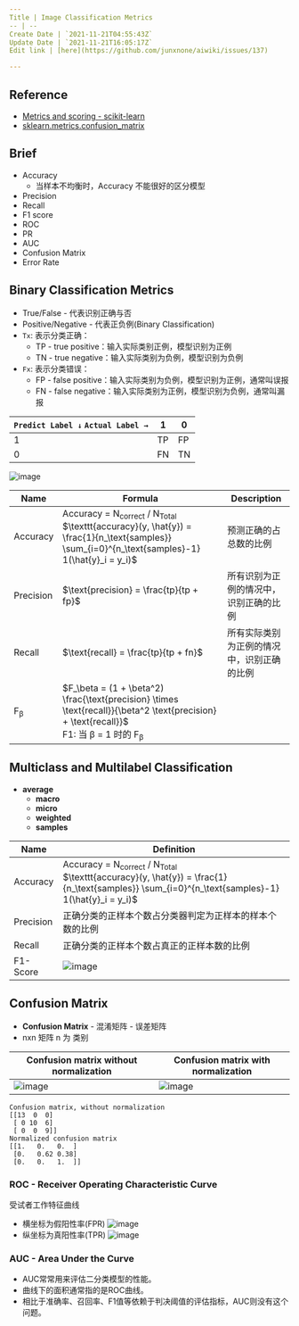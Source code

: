 ```yaml
---
Title | Image Classification Metrics
-- | --
Create Date | `2021-11-21T04:55:43Z`
Update Date | `2021-11-21T16:05:17Z`
Edit link | [here](https://github.com/junxnone/aiwiki/issues/137)

---
```

## Reference
- [Metrics and scoring - scikit-learn](https://scikit-learn.org/stable/modules/model_evaluation.html#metrics-and-scoring-quantifying-the-quality-of-predictions)
- [sklearn.metrics.confusion_matrix](https://scikit-learn.org/stable/modules/generated/sklearn.metrics.confusion_matrix.html)


## Brief
- Accuracy
  - 当样本不均衡时，Accuracy 不能很好的区分模型
- Precision
- Recall
- F1 score
- ROC
- PR
- AUC
- Confusion Matrix
- Error Rate


## Binary Classification Metrics
- True/False - 代表识别正确与否
- Positive/Negative - 代表正负例(Binary Classification)
- `Tx`:  表示分类正确：
  - TP - true positive：输入实际类别正例，模型识别为正例
  - TN - true negative：输入实际类别为负例，模型识别为负例
- `Fx`: 表示分类错误：
  - FP - false positive：输入实际类别为负例，模型识别为正例，通常叫误报
  - FN - false negative：输入实际类别为正例，模型识别为负例，通常叫漏报

`Predict Label ↓` `Actual Label →` | 1 | 0
-- | -- | --
1 | TP | FP
0 | FN | TN


![image](https://user-images.githubusercontent.com/2216970/51228367-3dd88e00-1993-11e9-8d28-7ab43b834354.png)


Name | Formula | Description
-- | -- | --
Accuracy | Accuracy = N<sub>correct</sub> / N<sub>Total</sub> <br>  $\texttt{accuracy}(y, \hat{y}) = \frac{1}{n_\text{samples}} \sum_{i=0}^{n_\text{samples}-1} 1(\hat{y}_i = y_i)$ | 预测正确的占总数的比例
Precision | $\text{precision} = \frac{tp}{tp + fp}$ | 所有识别为正例的情况中，识别正确的比例
Recall | $\text{recall} = \frac{tp}{tp + fn}$ |  所有实际类别为正例的情况中，识别正确的比例
F<sub>β</sub> | $F_\beta = (1 + \beta^2) \frac{\text{precision} \times \text{recall}}{\beta^2 \text{precision} + \text{recall}}$ <br>F1: 当 β = 1 时的 F<sub>β</sub>


## Multiclass and Multilabel Classification
- **average**
  - **macro**
  - **micro**
  - **weighted**
  - **samples**



Name | Definition
-- | --
Accuracy | Accuracy = N<sub>correct</sub> / N<sub>Total</sub> <br> $\texttt{accuracy}(y, \hat{y}) = \frac{1}{n_\text{samples}} \sum_{i=0}^{n_\text{samples}-1} 1(\hat{y}_i = y_i)$
Precision | 正确分类的正样本个数占分类器判定为正样本的样本个数的比例
Recall | 正确分类的正样本个数占真正的正样本数的比例
F1-Score | ![image](https://user-images.githubusercontent.com/2216970/60110790-3ff31400-979f-11e9-9349-15c9b84d7099.png)



## Confusion Matrix
- **Confusion Matrix** - 混淆矩阵 - 误差矩阵
- nxn 矩阵 n 为 类别


Confusion matrix without normalization| Confusion matrix with normalization
-- | --
![image](https://user-images.githubusercontent.com/2216970/54807154-49a83f80-4cb7-11e9-9704-696ad5a13047.png) | ![image](https://user-images.githubusercontent.com/2216970/54807161-4f9e2080-4cb7-11e9-9501-7f464858fb79.png)

```
Confusion matrix, without normalization
[[13  0  0]
 [ 0 10  6]
 [ 0  0  9]]
Normalized confusion matrix
[[1.   0.   0.  ]
 [0.   0.62 0.38]
 [0.   0.   1.  ]]
```

### ROC - Receiver Operating Characteristic Curve
受试者工作特征曲线
- 横坐标为假阳性率(FPR)
![image](https://user-images.githubusercontent.com/2216970/60111139-f9ea8000-979f-11e9-9832-ec36e1592a74.png)
- 纵坐标为真阳性率(TPR)
![image](https://user-images.githubusercontent.com/2216970/60111167-07076f00-97a0-11e9-91e2-45a834874a2b.png)

### AUC - Area Under the Curve

- AUC常常用来评估二分类模型的性能。
- 曲线下的面积通常指的是ROC曲线。
- 相比于准确率、召回率、F1值等依赖于判决阈值的评估指标，AUC则没有这个问题。


